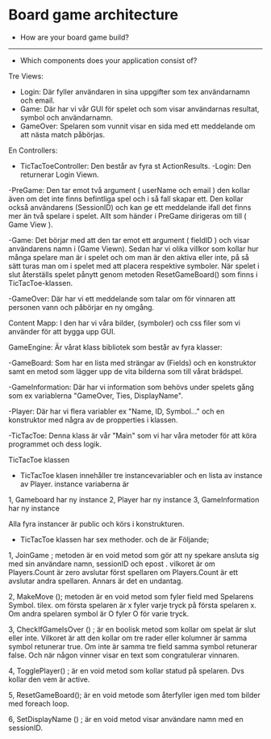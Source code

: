 ﻿# Board game architecture

* How are your board game build?

-----------------------------------------------------
* Which components does your application consist of?

Tre Views:

* Login: Där fyller användaren in sina uppgifter som tex användarnamn och email.
* Game: Där har vi vår GUI för spelet och som visar användarnas resultat, symbol och användarnamn.
* GameOver: Spelaren som vunnit visar en sida med ett meddelande om att nästa match påbörjas.

En Controllers:

* TicTacToeController: Den består av fyra st ActionResults.
-Login: Den returnerar Login Viewn.

-PreGame: Den tar emot två argument ( userName och email ) den kollar även om det inte finns befintliga spel och i så fall skapar ett.
Den kollar också användarens (SessionID) och kan ge ett meddelande ifall det finns mer än två spelare i spelet.
Allt som händer i PreGame dirigeras om till ( Game View ).

-Game: Det börjar med att den tar emot ett argument ( fieldID ) och visar användarens namn i (Game Viewn). Sedan har vi olika villkor som kollar 
hur många spelare man är i spelet och om man är den aktiva eller inte, på så sätt turas man om i spelet med att placera respektive symboler. 
När spelet i slut återställs spelet pånytt genom metoden ResetGameBoard() som finns i TicTacToe-klassen.

-GameOver: Där har vi ett meddelande som talar om för vinnaren att personen vann och påbörjar en ny omgång. 


Content Mapp:
I den har vi våra bilder, (symboler) och css filer som vi använder för att bygga upp GUI.


GameEngine: 
Är vårat klass bibliotek som består av fyra klasser:

-GameBoard: Som har en lista med strängar av (Fields) och en konstruktor samt en metod som lägger upp de vita bilderna som till vårat brädspel.

-GameInformation: Där har vi information som behövs under spelets gång som ex variablerna "GameOver, Ties, DisplayName".

-Player: Där har vi flera variabler ex "Name, ID, Symbol..." och en konstruktor med några av de propperties i klassen.

-TicTacToe: Denna klass är vår "Main" som vi har våra metoder för att köra programmet och dess logik.







TicTacToe klassen 


- TicTacToe klasen innehåller tre instancevariabler och en lista av instance av Player. instance variaberna är 

1, Gameboard har ny instance
2, Player har ny instance
3, GameInformation har ny instance 


Alla fyra instancer  är public och körs i konstrukturen. 

- TicTacToe klassen har sex methoder. och de är Följande; 

1, JoinGame ; metoden är en void metod som gör att ny spekare ansluta sig med sin användare namn, sessionID och epost . vilkoret är om Players.Count är zero avslutar först spellaren om Players.Count  är ett avslutar andra spellaren. Annars är det en undantag. 

2, MakeMove (); metoden är en void metod som fyler field med Spelarens Symbol. tilex. om första spelaren är x fyler varje tryck på första spelaren x. Om andra spelaren symbol är O fyler O för varie tryck.

3, CheckIfGameIsOver () ; är en boolisk metod som kollar om spelat är slut eller inte. Vilkoret är att den kollar om tre rader eller kolumner är samma symbol retunerar true. Om inte är samma tre field samma symbol retunerar false. Och när någon vinner visar en text som congratulerar vinnaren.

4, TogglePlayer() ; är en void metod som  kollar statud på spelaren. Dvs kollar den vem är active. 

5, ResetGameBoard(); är en void metode som återfyller igen med tom bilder med foreach loop. 

6,  SetDisplayName () ;  är en void metod visar användare namn med en sessionID. 

